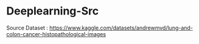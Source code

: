 # Deeplearning-Src
Source Dataset : https://www.kaggle.com/datasets/andrewmvd/lung-and-colon-cancer-histopathological-images
